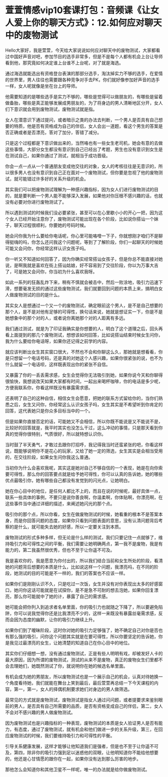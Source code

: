 # 萱萱情感vip10套课打包：音频课《让女人爱上你的聊天方式》：12.如何应对聊天中的废物测试

Hello大家好，我是萱萱，今天给大家说说如何应对聊天中的废物测试，大家都看过中国好声音对吧，参加节目的选手非常多，但是不是每个人都有机会上台让导师看到他，那究竟如何决定谁上台谁不上台呢，对了就是海选。

通过海选就能选出有资格登台表演的那部分选手，淘汰掉实力不够的选手，在爱情的世界里，男人往往也需要跟各种竞争对手去PK，你们就好像参加好声音的选手一样，女人呢就像是坐在台上的导师。

他需要知道的是哪些选手是实力不够的，哪些是觉得可以做朋友的，有哪些是留着做备胎，哪些是真正能够发展成男朋友的，为了将身边的男人清晰地区分开，女人们下意识就会用到废物测试，废物测试就是指。

女人在潜意识下通过提问，或者暗示之类的办法去判断，一个男人是否具有自己想要的特质，他是否有资格成为自己的伴侣，女人会出一道题，看这个男生的答案是否正确或者是否漂亮，答对了加分，答错了减分。

只是这个过程都是下意识做出来的，当然咯也有一些女生老司机，她会有意的去做这些事情，大部分女生都没有意识到自己已经出了考题，男生也没有意识到女生是在测试自己，如果你通过了测试，就相当于成功晋级。

你会一点一点从一个普通朋友变成他交往的对象，女人的考核往往是无意识的，所以很多男人也没有意识到自己正在面对一个废物测试，但你要是忽视了他的废物测试，就可能错过许多好的关系升级的机会。

其实我们可以把废物测试理解为一种感兴趣指标，因为女人们进行废物测试的目的，就是要判断一个男人能不能够深入发展，如果他对你压根不感兴趣的话，也就没有必要对你进行废物测试了。

所以遇到测试的时候我们没必要紧张，甚至可以在心里歇小小的开心一把，因为这个女人已经开始注意你了，废物测试可能出现在各个阶段，比如说你搭讪一个妹子，聊天过程很顺利，你要她的号码时候。

她会问你我为什么要给你电话呢，你心里可能咯噔一下子，你就想刚才咱们不是聊得挺嗨的吗，你怎么还问我这个问题呢，等到了了解阶段，你们一起聊天的时候她可能又会问你，你经常这样认识女孩子吗。

你一听又不知道如何回答了，因为你确实经常搭讪女孩子，但是你总不能直接对她说，是啊我就是喜欢在街上搭讪姑娘，好不容易到了交往阶段，你以为万事大吉了，可是她又会问你，你当初为什么喜欢我呀。

如此一系列的狂轰乱炸下来，稍有不慎就会被击中，然后一败涂地，吸引力迅速下滑，想要毫发无损的通过这些废物测试，我们就要回到问题的本质上来，搞明白女人做废物测试的目的是什么。

其实女人是想通过一个又一个的废物测试，确定眼前这个男人，是不是自己想要的那个人，是不是对他有足够的可得性，换句话来说，她就是想证实一下，你是不是她想象中的那个对的人，或者说你离她那个对的人距离有多远。

我们通过测试，就是为了印证我确实是你想要的人，明白了这个道理之后，回头再看上面提到的那几个废物测试，想想该如何回答，比如说搭讪结束时候女生问你，我为什么要给你电话呀，如果你还记得之前学的内容。

就应该判断出女生其实窗口很大，不然也不会和你聊这么久，那她就是想看看，你是只想留一个电话号码，还是真的对她这个人感兴趣，如果你很紧张的说，也不为什么就留一个电话呗，这样既表现出你的紧张不自信。

又暴露了你的一丢丢需求感，女生会觉得你无法吸引到她，如果你说今天和你聊得很愉快，我想说改天如果大家都有时间，一起出来喝杯咖啡，你的电话是多少呢，方便我联系你，你看这样既没有暴露需求感。

还表明了自己的这种自信，相信女生会愿意，把她的联系方式留给你的，当你们熟悉之后，女生又问你，你经常这么认识女孩子吗，女生其实是不希望听到你肯定的回答，这代表她只是你众多目标当中的一个。

但是如果你直接否定的话，可能她又不会相信，所以你既不能说是又不能说不是，比较好的回答就是，我平时其实也没怎么干过，这么冲动的事情，只是那天看到你真的觉得你很特别，气质很好，所以就特想认识你。

当时鼓了半天勇气，才敢过去跟你打招呼，我记得我当时还蛮紧张的吧，你看这样说，既能够说明你不是花心的玩家，又给了她一定的筛选，女生其实是会相当受用的，在交往阶段，如果女生问你我这么普通。

当初你为什么会喜欢我呢，其实这是她对自己不够自信的一个表现，她是在向你索要可得性，那么你的回答要点就是给予她可得性，你可以认真的告诉她，她的哪些优点最吸引你，她有哪些自己都没有发觉到的闪光点，让她明白。

她在你心目中的地位，是任何人都比不上的，而且在说的时候呢，最好具体一点，联系一些具体的事例，不要只是说你善良啊，你温柔啊，你体贴啊，你漂亮啊，在这些事件当中通过详细的描述，来阐述她闪光的那个点。

吸引你的那个点，所以你看，女生在做废物测试的时候，她看重的根本不是答案本身，而是你回答问题的态度，如果你只看到问题表面的意思，没有认清问题背后考察的是什么，就可能失去她的好感，所以一定要关注到本质。

废物测试的形式多种多样，但无论是什么样的测试，我们只要记住一点就够了，维持吸引力和可得性之间的平衡，我们需要让她明确两点，第一我不是废物，我是有能力的，第二我虽然很优秀，但也不至于让你遥不可及。

我是喜欢你的，我是愿意为你付出的，所以我们结合当前和女生所处的阶段，看清她的问题背后想要的本质是什么，比如说这样一个问题，我漂亮吗，在不同的阶段，她测试的目的可能是不一样的，我们的答案也不应该一样。

如果你们是刚刚认识不久，只是吃过一次饭，女生并没有对你表现出太多的好感窗口，她问你这话可能就是在试探你，是不是急不可耐的想去泡她，如果你回复漂亮，那么你可能就中了她的计，暴露了自己的需求感。

她可能会把你列入到追求者名单里面，你的吸引力也就随之下降了，所以要避免陷阱，你可以说我觉得你还是比我漂亮不少的，这样一来既没有暴露丝毫需求感，反而会因为态度的幽默，让你的吸引力继续上升。

如果你们到了暧昧阶段，这时你对她的吸引力足够强了，她不确定自己对你是否也有那么强的吸引，问你这个问题其实就是在要可得性，所以你要坚定的告诉她，你是我见过最漂亮的女生，让她清楚的知道自己在你心目中的地位。

其实你们仔细想一想，没有通过废物测试，正是有些人明明有戏，却被发好人卡的最大原因，因为所谓的废物测试，测试的从来不是废物，真正的废物女生们里都不会去理她们，她既然测试了你，就说明你在她的候选名单里面。

有机会成为她的男朋友，所以废物测试也是一个展示自己的机会，认真对待她换一个角度看待她，我们就能在舞台上笑到最后，最后萱萱再总结一下今天课程的内容，第一，第一，女人的择偶机制要求她们对身边的男人做筛选。

最常见的方式就是废物测试，废物测试是指女人通过问问题，或者提要求来鉴别眼前的男人，是否具有自己所需要的品质，是否有资格变成自己的伴侣，第二，女人不会对不感兴趣的男人做废物测试。

因为废物测试也是兴趣指标的一种表现，废物测试的本质是女人验证男人是否有能力，有态度，通过了废物测试，就有机会和他们做进一步的关系升级，第三，在回应废物测试的时候，我们要维持吸引力和可得性的平衡。

引导关系健康发展，这样才能够让他知道我们是强者，但是也不至于让你遥不可及，第四，除非你的吸引力强到足以迷惑他的双眼，让他明知道你不能给他想要的，他还是心甘情愿的跟你在一起，如果你没有达到那么厉害的地步。

那他怎么会知道你和其他卫星不一样呢，唯一的办法就是给你做废物测试。